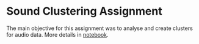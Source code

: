 # Sound Clustering Assignment

The main objective for this assignment was to analyse and create clusters for audio data. More details in [notebook](Clustering-Assignment.ipynb).
